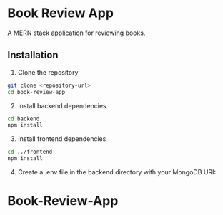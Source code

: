 # Book Review App

A MERN stack application for reviewing books.

## Installation

1. Clone the repository

```bash
git clone <repository-url>
cd book-review-app
```

2. Install backend dependencies

```bash
cd backend
npm install
```

3. Install frontend dependencies

```bash
cd ../frontend
npm install
```

4. Create a .env file in the backend directory with your MongoDB URI:
# Book-Review-App
